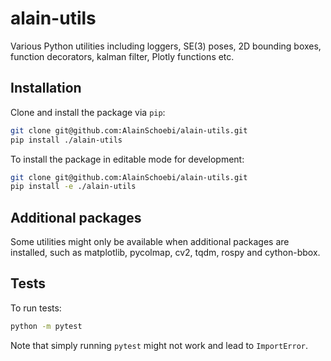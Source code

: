 # alain-utils
Various Python utilities including loggers, SE(3) poses, 2D bounding boxes, function decorators, kalman filter, Plotly functions etc.

## Installation
Clone and install the package via `pip`:
```sh
git clone git@github.com:AlainSchoebi/alain-utils.git
pip install ./alain-utils
```

To install the package in editable mode for development:
```sh
git clone git@github.com:AlainSchoebi/alain-utils.git
pip install -e ./alain-utils
```

## Additional packages
Some utilities might only be available when additional packages are installed, such as matplotlib, pycolmap, cv2, tqdm, rospy and cython-bbox.

## Tests
To run tests:
```sh
python -m pytest
```
Note that simply running `pytest` might not work and lead to `ImportError`.